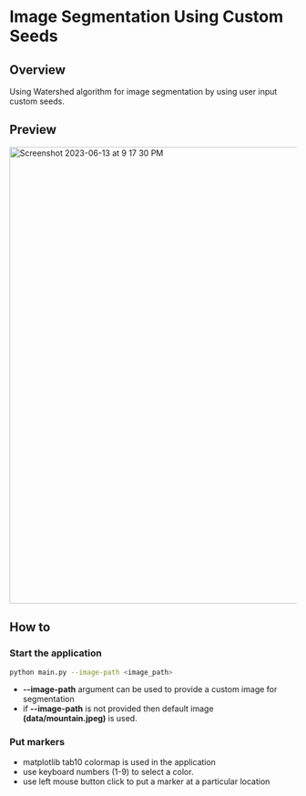 # Image Segmentation Using Custom Seeds

## Overview
Using Watershed algorithm for image segmentation by using user input custom seeds.

## Preview
<img width="802" alt="Screenshot 2023-06-13 at 9 17 30 PM" src="https://github.com/prateek2103/Computer-Vision/assets/30109806/3afbd18e-9db7-4c43-b06a-9b8890d385a8">

## How to

### Start the application

```bash
python main.py --image-path <image_path>
```

- **--image-path** argument can be used to provide a custom image for segmentation
- if **--image-path** is not provided then default image **(data/mountain.jpeg)** is used.

### Put markers
- matplotlib tab10 colormap is used in the application
- use keyboard numbers (1-9) to select a color.
- use left mouse button click to put a marker at a particular location

